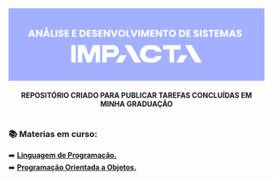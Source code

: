 <div align="center">
<img src="README.png">
</div> </br>

<div align="center">
<b> REPOSITÓRIO CRIADO PARA PUBLICAR TAREFAS CONCLUÍDAS EM MINHA GRADUAÇÃO </b>
</div>

#

<h3> 📚 Materias em curso: </h3>
➡️ <a href = "LINGUAGEM DE PROGRAMAÇÃO"> <b> Linguagem de Programação. </a> </b> </br>
➡️ <a href = "POO"> <b> Programação Orientada a Objetos. </a> </b> </br>

